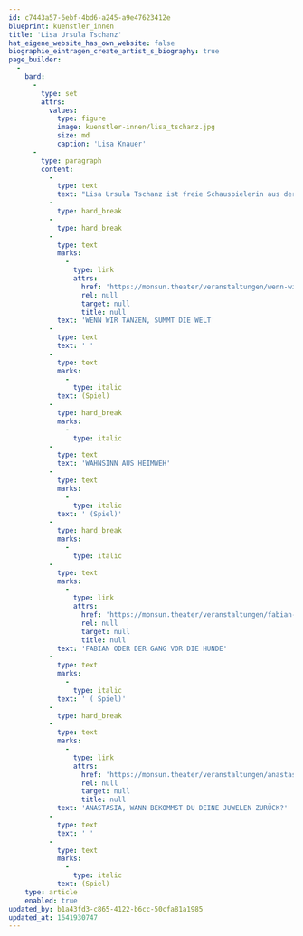 ```yaml
---
id: c7443a57-6ebf-4bd6-a245-a9e47623412e
blueprint: kuenstler_innen
title: 'Lisa Ursula Tschanz'
hat_eigene_website_has_own_website: false
biographie_eintragen_create_artist_s_biography: true
page_builder:
  -
    bard:
      -
        type: set
        attrs:
          values:
            type: figure
            image: kuenstler-innen/lisa_tschanz.jpg
            size: md
            caption: 'Lisa Knauer'
      -
        type: paragraph
        content:
          -
            type: text
            text: "Lisa Ursula Tschanz ist freie Schauspielerin aus der Schweiz. 2016 beendet sie ihre Ausbildung an der Schule für Schauspiel Hamburg mit Auszeichnung. Während des Studiums erhält sie ein Stipendium für besondere Kreativität. Sie arbeitet mit dem Künstlerkollektiv „Fuoco alla paglia“ und dem Theater NO99 in Estland, mit Tian Gebing und „Paper Tiger Theater Studio“ in Peking und Shanghai und am Thalia Theater. Mit der Regisseurin und Figurenbildnerin Cora Sachs verbindet sie eine langjährige und vielfältige Zusammenarbeit; unter anderem auch im Bereich Maskentheater. Lisa Ursula Tschanz beginnt September 2021 Ihr Masterstudium für Fine Arts an der Zürcher Hochschule der Künste ZHdK im Praxisfeld Schauspiel & Performance mit Abschluss 2023.\_"
          -
            type: hard_break
          -
            type: hard_break
          -
            type: text
            marks:
              -
                type: link
                attrs:
                  href: 'https://monsun.theater/veranstaltungen/wenn-wir-tanzen-summt-die-welt'
                  rel: null
                  target: null
                  title: null
            text: 'WENN WIR TANZEN, SUMMT DIE WELT'
          -
            type: text
            text: ' '
          -
            type: text
            marks:
              -
                type: italic
            text: (Spiel)
          -
            type: hard_break
            marks:
              -
                type: italic
          -
            type: text
            text: 'WAHNSINN AUS HEIMWEH'
          -
            type: text
            marks:
              -
                type: italic
            text: ' (Spiel)'
          -
            type: hard_break
            marks:
              -
                type: italic
          -
            type: text
            marks:
              -
                type: link
                attrs:
                  href: 'https://monsun.theater/veranstaltungen/fabian-oder-der-gang-vor-die-hunde'
                  rel: null
                  target: null
                  title: null
            text: 'FABIAN ODER DER GANG VOR DIE HUNDE'
          -
            type: text
            marks:
              -
                type: italic
            text: ' ( Spiel)'
          -
            type: hard_break
          -
            type: text
            marks:
              -
                type: link
                attrs:
                  href: 'https://monsun.theater/veranstaltungen/anastasia'
                  rel: null
                  target: null
                  title: null
            text: 'ANASTASIA, WANN BEKOMMST DU DEINE JUWELEN ZURÜCK?'
          -
            type: text
            text: ' '
          -
            type: text
            marks:
              -
                type: italic
            text: (Spiel)
    type: article
    enabled: true
updated_by: b1a43fd3-c865-4122-b6cc-50cfa81a1985
updated_at: 1641930747
---
```

